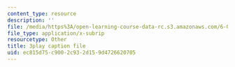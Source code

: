 ```yaml
---
content_type: resource
description: ''
file: /media/https%3A/open-learning-course-data-rc.s3.amazonaws.com/6-042j-mathematics-for-computer-science-fall-2010/ec815d75c9002c932d159d4726620705_09yIb3VHhMI.srt
file_type: application/x-subrip
resourcetype: Other
title: 3play caption file
uid: ec815d75-c900-2c93-2d15-9d4726620705
---
```

